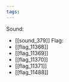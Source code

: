 ```yaml
---
tags:
---
```

Sound:
- [[sound_379]]
Flag:
- [[flag_11368]]
- [[flag_11369]]
- [[flag_11370]]
- [[flag_11371]]
- [[flag_11488]]
